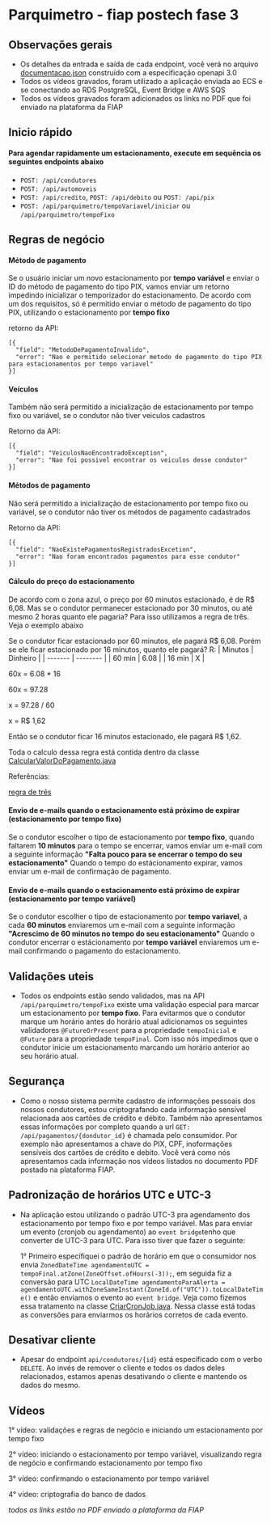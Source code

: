 # Parquimetro - fiap postech fase 3

## Observações gerais
- Os detalhes da entrada e saída de cada endpoint, você verá no arquivo [documentacao.json](https://github.com/JonasBarros1998/techchallange-fase-3/blob/main/src/documentacao.yaml) construído com a especificação openapi 3.0
- Todos os vídeos gravados, foram utilizado a aplicação enviada ao ECS e se conectando ao RDS PostgreSQL, Event Bridge e AWS SQS
- Todos os vídeos gravados foram adicionados os links no PDF que foi enviado na plataforma da FIAP

## Inicio rápido
#### Para agendar rapidamente um estacionamento, execute em sequência os seguintes endpoints abaixo
- `POST: /api/condutores`
- `POST: /api/automoveis`
- `POST: /api/credito`, `POST: /api/debito` ou `POST: /api/pix`
- `POST: /api/parquimetro/tempoVariavel/iniciar` ou `/api/parquimetro/tempoFixo` 

## Regras de negócio

#### Método de pagamento
Se o usuário iniciar um novo estacionamento por **tempo variável** e enviar o ID do método de pagamento do tipo PIX, vamos enviar um retorno impedindo inicializar o temporizador do estacionamento. De acordo com um dos requisitos, só é permitido enviar o método de pagamento do tipo PIX, utilizando o estacionamento por **tempo fixo**
  
retorno da API:
````
[{
  "field": "MetodoDePagamentoInvalido",
  "error": "Nao e permitido selecionar metodo de pagamento do tipo PIX para estacionamentos por tempo variavel"
}]
````
#### Veículos
Também não será permitido a inicialização de estacionamento por tempo fixo ou variável, se o condutor não tiver veiculos cadastros

Retorno da API:
````
[{
  "field": "VeiculosNaoEncontradoException",
  "error": "Nao foi possivel encontrar os veiculos desse condutor"
}]
````

#### Métodos de pagamento

Não será permitido a inicialização de estacionamento por tempo fixo ou variável, se o condutor não tiver os métodos de pagamento cadastrados

Retorno da API:
````
[{
  "field": "NaoExistePagamentosRegistradosExcetion",
  "error": "Nao foram encontrados pagamentos para esse condutor"
}]
````

#### Cálculo do preço do estacionamento
De acordo com o zona azul, o preço por 60 minutos estacionado, é de R$ 6,08. Mas se o condutor permanecer estacionado por 30 minutos, ou até mesmo 2 horas quanto ele pagaria? Para isso utilizamos a regra de três. Veja o exemplo abaixo

Se o condutor ficar estacionado por 60 minutos, ele pagará R$ 6,08. Porém se ele ficar estacionado por 16 minutos, quanto ele pagará?
R: 
| Minutos | Dinheiro |
| ------- | -------- |
| 60 min  |   6.08   |
| 16 min  |     X    |

60x = 6.08 * 16

60x = 97.28

x = 97.28 / 60

x = R$ 1,62

Então se o condutor ficar 16 minutos estacionado, ele pagará R$ 1,62. 

Toda o calculo dessa regra está contida dentro da classe [CalcularValorDoPagamento.java](https://github.com/JonasBarros1998/techchallange-fase-3/blob/main/src/main/java/com/postech/parquimetro/dominio/CalcularValorDoPagamento.java)

Referências: 

[regra de três](https://brasilescola.uol.com.br/matematica/regra-tres-simples.htm)


#### Envio de e-mails quando o estacionamento está próximo de expirar (estacionamento por tempo fixo)
Se o condutor escolher o tipo de estacionamento por **tempo fixo**, quando faltarem **10 minutos** para o tempo se encerrar, vamos enviar um e-mail com a seguinte informação **"Falta pouco para se encerrar o tempo do seu estacionamento"**
Quando o tempo do estácionamento expirar, vamos enviar um e-mail de confirmação de pagamento.  

#### Envio de e-mails quando o estacionamento está próximo de expirar (estacionamento por tempo variável)
Se o condutor escolher o tipo de estacionamento por **tempo variavel**, a cada **60 minutos** enviaremos um e-mail com a seguinte informação **"Acrescimo de 60 minutos no tempo do seu estacionamento"** 
Quando o condutor encerrar o estácionamento por **tempo variável** enviaremos um e-mail confirmando o pagamento do estacionamento.

## Validações uteis
- Todos os endpoints estão sendo validados, mas na API `/api/parquimetro/tempoFixo` existe uma validação especial para marcar um estacionamento por **tempo fixo**. Para evitarmos que o condutor marque um horário antes do horário atual adicionamos os seguintes validadores
`@FutureOrPresent` para a propriedade `tempoInicial` e `@Future` para a propriedade `tempoFinal`. Com isso nós impedimos que o condutor inicie um estacionamento marcando um horário anterior ao seu horário atual.

## Segurança
- Como o nosso sistema permite cadastro de informações pessoais dos nossos condutores, estou criptografando cada informação sensível relacionada aos cartões de crédito e débito. Também não apresentamos essas informações por completo quando
a url `GET: /api/pagamentos/{dondutor_id}` é chamada pelo consumidor. Por exemplo não apresentamos a chave do PIX, CPF, inoformações sensíveis dos cartões de crédito e debito. Você verá como nós apresentamos cada informação nos vídeos listados no documento PDF postado na plataforma FIAP.  

## Padronização de horários UTC e UTC-3

- Na aplicação estou utilizando o padrão UTC-3 pra agendamento dos estacionamento por tempo fixo e por tempo variável. Mas para enviar um evento (cronjob ou agendamento) ao `event bridge`tenho que converter de UTC-3 para UTC. Para isso tiver que fazer o seguinte:

  1° Primeiro específiquei o padrão de horário em que o consumidor nos envia `ZonedDateTime agendamentoUTC = tempoFinal.atZone(ZoneOffset.ofHours(-3));`, em seguida fiz a conversão para UTC 
`LocalDateTime agendamentoParaAlerta = agendamentoUTC.withZoneSameInstant(ZoneId.of("UTC")).toLocalDateTime()` e então enviamos o evento ao `event bridge`. Veja como fizemos essa tratamento na classe [CriarCronJob.java](https://github.com/JonasBarros1998/techchallange-fase-3/blob/main/src/main/java/com/postech/parquimetro/dominio/CriarCronJob.java). Nessa classe está todas as conversões para enviarmos os horários corretos de cada evento.

## Desativar cliente
- Apesar do endpoint `api/condutores/{id}` está especificado com o verbo `DELETE`. Ao invés de remover o cliente e todos os dados deles relacionados, estamos apenas desativando o cliente e mantendo os dados do mesmo.


## Vídeos
1° vídeo: validações e regras de negócio e iniciando um estacionamento por tempo fixo

2° vídeo: iniciando o estacionamento por tempo variável, visualizando regra de negócio e confirmando estacionamento por tempo fixo

3° vídeo: confirmando o estacionamento por tempo variável

4° vídeo: criptografia do banco de dados

*todos os links estão no PDF enviado a plataforma da FIAP*












